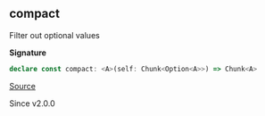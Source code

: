 ## compact

Filter out optional values

**Signature**

```ts
declare const compact: <A>(self: Chunk<Option<A>>) => Chunk<A>
```

[Source](https://github.com/Effect-TS/effect/tree/main/packages/effect/src/Chunk.ts#L717)

Since v2.0.0
